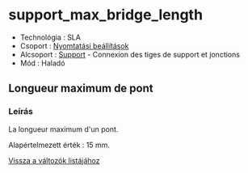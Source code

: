 # support\_max\_bridge\_length

* Technológia : SLA
* Csoport : [Nyomtatási beállítások](../sla_printer/sla_parameters.md)
* Alcsoport : [Support](../../beallitasok/print_settings.md#support) - Connexion des tiges de support et jonctions
* Mód : Haladó

## Longueur maximum de pont

### Leírás

La longueur maximum d'un pont.

Alapértelmezett érték : 15 mm.

[Vissza a változók listájához](../../variable_list)

